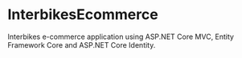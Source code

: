 # InterbikesEcommerce
Interbikes e-commerce application using ASP.NET Core MVC, Entity Framework Core and ASP.NET Core Identity. 
